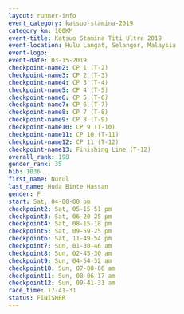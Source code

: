 ```yaml
---
layout: runner-info 
event_category: katsuo-stamina-2019 
category_km: 100KM 
event-title: Katsuo Stamina Titi Ultra 2019 
event-location: Hulu Langat, Selangor, Malaysia 
event-logo: 
event-date: 03-15-2019 
checkpoint-name2: CP 1 (T-2) 
checkpoint-name3: CP 2 (T-3) 
checkpoint-name4: CP 3 (T-4) 
checkpoint-name5: CP 4 (T-5) 
checkpoint-name6: CP 5 (T-6) 
checkpoint-name7: CP 6 (T-7) 
checkpoint-name8: CP 7 (T-8) 
checkpoint-name9: CP 8 (T-9) 
checkpoint-name10: CP 9 (T-10) 
checkpoint-name11: CP 10 (T-11) 
checkpoint-name12: CP 11 (T-12) 
checkpoint-name13: Finishing Line (T-12) 
overall_rank: 198
gender_rank: 35
bib: 1036
first_name: Nurul
last_name: Huda Binte Hassan
gender: F
start: Sat, 04-00-00 pm
checkpoint2: Sat, 05-15-51 pm
checkpoint3: Sat, 06-20-25 pm
checkpoint4: Sat, 08-15-18 pm
checkpoint5: Sat, 09-59-25 pm
checkpoint6: Sat, 11-49-54 pm
checkpoint7: Sun, 01-30-46 am
checkpoint8: Sun, 02-45-30 am
checkpoint9: Sun, 04-54-32 am
checkpoint10: Sun, 07-00-06 am
checkpoint11: Sun, 08-06-17 am
checkpoint12: Sun, 09-41-31 am
race_time: 17-41-31
status: FINISHER
---
```

